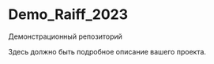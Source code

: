 # Demo_Raiff_2023
Демонстрационный репозиторий

Здесь должно быть подробное описание вашего проекта.
